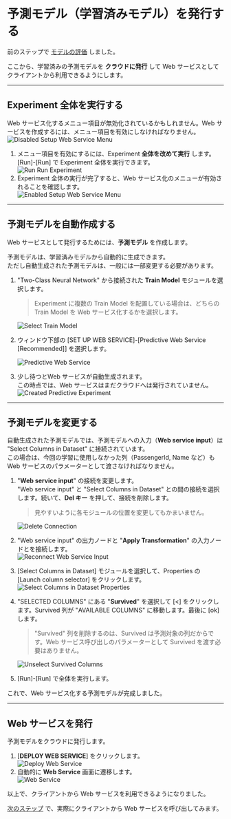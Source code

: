 # 予測モデル（学習済みモデル）を発行する

前のステップで [モデルの評価](./05_evaluatemodel.md) しました。

ここから、学習済みの予測モデルを **クラウドに発行** して Web サービスとしてクライアントから利用できるようにします。

---

## Experiment 全体を実行する

Web サービス化するメニュー項目が無効化されているかもしれません。Web サービスを作成するには、メニュー項目を有効にしなければなりません。  
![Disabled Setup Web Service Menu](./images/06/disabled_setup_web_service_menu.jpg)

1. メニュー項目を有効にするには、Experiment **全体を改めて実行** します。  
[Run]-[Run] で Experiment 全体を実行できます。  
![Run Run Experiment](./images/06/run_run_experiment.jpg)  
2. Experiment 全体の実行が完了すると、Web サービス化のメニューが有効されることを確認します。  
![Enabled Setup Web Service Menu](./images/06/enabled_setup_web_service_menu.jpg)

---

## 予測モデルを自動作成する

Web サービスとして発行するためには、**予測モデル** を作成します。

予測モデルは、学習済みモデルから自動的に生成できます。  
ただし自動生成された予測モデルは、一般には一部変更する必要があります。

1. "Two-Class Neural Network" から接続された **Train Model** モジュールを選択します。  
   > Experiment に複数の Train Model を配置している場合は、どちらの Train Model を Web サービス化するかを選択します。

   ![Select Train Model](./images/06/select_train_model_before_setup_ws.jpg)  
2. ウィンドウ下部の [SET UP WEB SERVICE]-[Predictive Web Service \[Recommended\]] を選択します。

   ![Predictive Web Service](./images/06/predictive_web_service.jpg)
3. 少し待つとWeb サービスが自動生成されます。  
この時点では、Web サービスはまだクラウドへは発行されていません。  
   ![Created Predictive Experiment](./images/06/created_predictive_experiment.jpg)

---

## 予測モデルを変更する

自動生成された予測モデルでは、予測モデルへの入力（**Web service input**）は "Select Columns in Dataset" に接続されています。  
この場合は、今回の学習に使用しなかった列（PassengerId, Name など）もWeb サービスのパラメーターとして渡さなければなりません。

1. "**Web service input**" の接続を変更します。  
"Web service input" と "Select Columns in Dataset" との間の接続を選択します。続いて、**Del キー** を押して、接続を削除します。

   > 見やすいように各モジュールの位置を変更してもかまいません。  

   ![Delete Connection](./images/06/delete_connection.jpg)  
2. "Web service input" の出力ノードと "**Apply Transformation**" の入力ノードとを接続します。  
![Reconnect Web Service Input](./images/06/reconnect_web_service_input.jpg)  
3. [Select Columns in Dataset] モジュールを選択して、Properties の [Launch column selector] をクリックします。  
![Select Columns in Dataset Properties](./images/06/predictive_model_select_col_launch_col_sel.jpg)  
4. "SELECTED COLUMNS" にある "**Survived**" を選択して [\<] をクリックします。Survived 列が "AVAILABLE COLUMNS" に移動します。最後に [ok] します。

   > "Survived" 列を削除するのは、Survived は予測対象の列だからです。Web サービス呼び出しのパラメーターとして Survived を渡す必要はありません。

   ![Unselect Survived Columns](./images/06/unselect_survived_column.jpg)
5. [Run]-[Run] で全体を実行します。

これで、Web サービス化する予測モデルが完成しました。

---

## Web サービスを発行

予測モデルをクラウドに発行します。

1. [**DEPLOY WEB SERVICE**] をクリックします。  
![Deploy Web Service](./images/06/deploy_web_service.jpg)  
2. 自動的に **Web Service** 画面に遷移します。  
![Web Service](./images/06/web_service_page.jpg)

以上で、クライアントから Web サービスを利用できるようになりました。

[次のステップ](./07_requestservice.md) で、実際にクライアントから Web サービスを呼び出してみます。